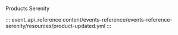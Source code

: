 Products Serenity

::: event_api_reference content/events-reference/events-reference-serenity/resources/product-updated.yml
:::
